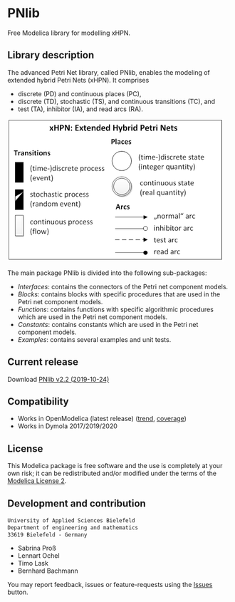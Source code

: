 # PNlib
Free Modelica library for modelling xHPN.

## Library description
The advanced Petri Net library, called PNlib, enables the modeling of extended hybrid Petri Nets (xHPN). It comprises
 * discrete (PD) and continuous places (PC),
 * discrete (TD), stochastic (TS), and continuous transitions (TC), and
 * test (TA), inhibitor (IA), and read arcs (RA).

![iconsxHPN](PNlib/Resources/Images/iconsxHPN.png "xHPN: Extended Hybrid Petri Nets")

The main package PNlib is divided into the following sub-packages:
 * _Interfaces_: contains the connectors of the Petri net component models.
 * _Blocks_: contains blocks with specific procedures that are used in the Petri net component models.
 * _Functions_: contains functions with specific algorithmic procedures which are used in the Petri net component models.
 * _Constants_: contains constants which are used in the Petri net component models.
 * _Examples_: contains several examples and unit tests.

## Current release
Download [PNlib v2.2 (2019-10-24)](../../archive/v2.2.zip)

## Compatibility
* Works in OpenModelica (latest release) ([trend](http://libraries.openmodelica.org/branches/history/master/PNlib.svg), [coverage](http://libraries.openmodelica.org/branches/master/PNlib/PNlib.html))
* Works in Dymola 2017/2019/2020

## License
This Modelica package is free software and the use is completely at your own risk;
it can be redistributed and/or modified under the terms of the [Modelica License 2](https://modelica.org/licenses/ModelicaLicense2).

## Development and contribution
    University of Applied Sciences Bielefeld
    Department of engineering and mathematics
    33619 Bielefeld - Germany
* Sabrina Pro&szlig;
* Lennart Ochel
* Timo Lask
* Bernhard Bachmann

You may report feedback, issues or feature-requests using the [Issues](../../issues) button.
